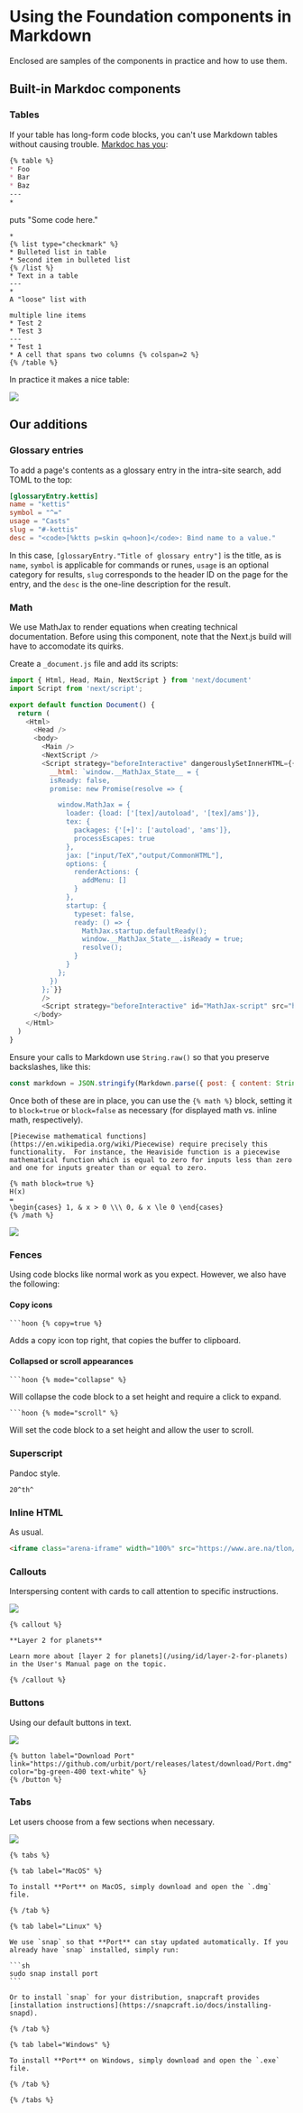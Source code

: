 # Using the Foundation components in Markdown

Enclosed are samples of the components in practice and how to use them.

## Built-in Markdoc components

### Tables

If your table has long-form code blocks, you can't use Markdown tables without causing trouble. [Markdoc has you](https://markdoc.io/docs/tags#table-with-rich-content):

```md
{% table %}
* Foo
* Bar
* Baz
---
*
  ```
  puts "Some code here."
  ```
*
  {% list type="checkmark" %}
  * Bulleted list in table
  * Second item in bulleted list
  {% /list %}
* Text in a table
---
*
  A "loose" list with

  multiple line items
* Test 2
* Test 3
---
* Test 1
* A cell that spans two columns {% colspan=2 %}
{% /table %}
```

In practice it makes a nice table:

![](https://media.urbit.org/foundation/design/table.png)

## Our additions

### Glossary entries

To add a page's contents as a glossary entry in the intra-site search, add TOML to the top:

```toml
[glossaryEntry.kettis]
name = "kettis"
symbol = "^="
usage = "Casts"
slug = "#-kettis"
desc = "<code>[%ktts p=skin q=hoon]</code>: Bind name to a value."
```

In this case, `[glossaryEntry."Title of glossary entry"]` is the title, as is `name`, `symbol` is applicable for commands or runes, `usage` is an optional category for results, `slug` corresponds to the header ID on the page for the entry, and the `desc` is the one-line description for the result.

### Math

We use MathJax to render equations when creating technical documentation. Before using this component, note that the Next.js build will have to accomodate its quirks.

Create a `_document.js` file and add its scripts:

```js
import { Html, Head, Main, NextScript } from 'next/document'
import Script from 'next/script';

export default function Document() {
  return (
    <Html>
      <Head />
      <body>
        <Main />
        <NextScript />
        <Script strategy="beforeInteractive" dangerouslySetInnerHTML={{
          __html: `window.__MathJax_State__ = {
          isReady: false,
          promise: new Promise(resolve => {

            window.MathJax = {
              loader: {load: ['[tex]/autoload', '[tex]/ams']},
              tex: {
                packages: {'[+]': ['autoload', 'ams']},
                processEscapes: true
              },
              jax: ["input/TeX","output/CommonHTML"],
              options: {
                renderActions: {
                  addMenu: []
                }
              },
              startup: {
                typeset: false,
                ready: () => {
                  MathJax.startup.defaultReady();
                  window.__MathJax_State__.isReady = true;
                  resolve();
                }
              }
            };
          })
        };`}}
        />
        <Script strategy="beforeInteractive" id="MathJax-script" src="https://cdn.jsdelivr.net/npm/mathjax@3/es5/tex-chtml.js" />
      </body>
    </Html>
  )
}
```

Ensure your calls to Markdown use `String.raw()` so that you preserve backslashes, like this:

```js
const markdown = JSON.stringify(Markdown.parse({ post: { content: String.raw`${content}` } }));
```

Once both of these are in place, you can use the `{% math %}` block, setting it to `block=true` or `block=false` as necessary (for displayed math vs. inline math, respectively).

```
[Piecewise mathematical functions](https://en.wikipedia.org/wiki/Piecewise) require precisely this functionality.  For instance, the Heaviside function is a piecewise mathematical function which is equal to zero for inputs less than zero and one for inputs greater than or equal to zero.

{% math block=true %}
H(x)
=
\begin{cases} 1, & x > 0 \\\ 0, & x \le 0 \end{cases}
{% /math %}
```

![](https://media.urbit.org/foundation/design/math.png)


### Fences

Using code blocks like normal work as you expect. However, we also have the following:

#### Copy icons

````
```hoon {% copy=true %}
````

Adds a copy icon top right, that copies the buffer to clipboard.

#### Collapsed or scroll appearances

````
```hoon {% mode="collapse" %}
````

Will collapse the code block to a set height and require a click to expand.

````
```hoon {% mode="scroll" %}
````

Will set the code block to a set height and allow the user to scroll.

### Superscript

Pandoc style.

```
20^th^
```

### Inline HTML

As usual.

```html
<iframe class="arena-iframe" width="100%" src="https://www.are.na/tlon/seal-zp3irwad52y/embed"></iframe>
```

### Callouts

Interspersing content with cards to call attention to specific instructions.

![](https://media.urbit.org/foundation/design/callout.png)

```
{% callout %}

**Layer 2 for planets**

Learn more about [layer 2 for planets](/using/id/layer-2-for-planets) in the User's Manual page on the topic.

{% /callout %}
```

### Buttons

Using our default buttons in text.

![](https://media.urbit.org/foundation/design/button.png)

```
{% button label="Download Port" link="https://github.com/urbit/port/releases/latest/download/Port.dmg" color="bg-green-400 text-white" %}
{% /button %}
```

### Tabs

Let users choose from a few sections when necessary.

![](https://media.urbit.org/foundation/design/tabs.png)

````
{% tabs %}

{% tab label="MacOS" %}

To install **Port** on MacOS, simply download and open the `.dmg` file.

{% /tab %}

{% tab label="Linux" %}

We use `snap` so that **Port** can stay updated automatically. If you already have `snap` installed, simply run:

```sh
sudo snap install port
```

Or to install `snap` for your distribution, snapcraft provides [installation instructions](https://snapcraft.io/docs/installing-snapd).

{% /tab %}

{% tab label="Windows" %}

To install **Port** on Windows, simply download and open the `.exe` file.

{% /tab %}

{% /tabs %}
````
